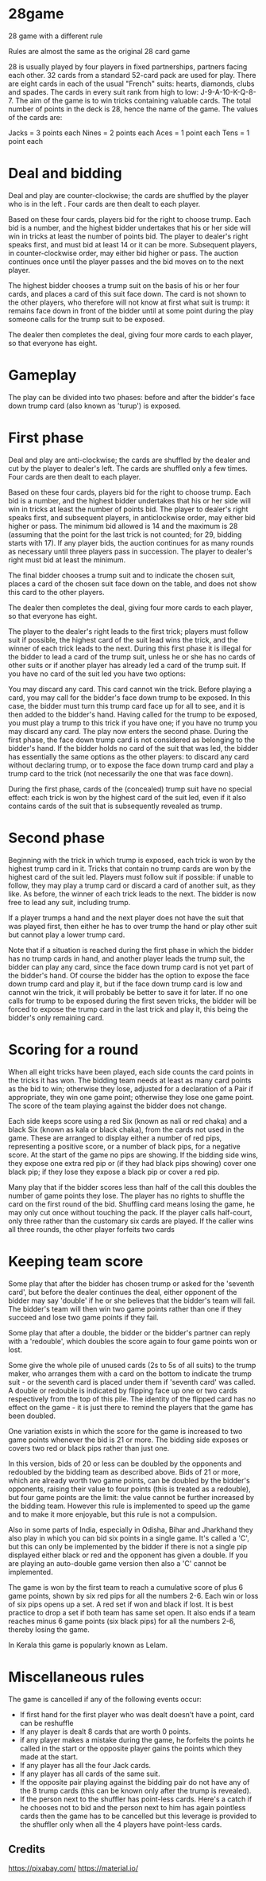 # 28game
28 game with a different rule

Rules are almost the same as the original 28 card game 

28 is usually played by four players in fixed partnerships, partners facing each other. 32 cards from a standard 52-card pack are used for play. There are eight cards in each of the usual "French" suits: hearts, diamonds, clubs and spades. The cards in every suit rank from high to low: J-9-A-10-K-Q-8-7. The aim of the game is to win tricks containing valuable cards.
The total number of points in the deck is 28, hence the name of the game. The values of the cards are:

Jacks = 3 points each
Nines = 2 points each
Aces = 1 point each
Tens = 1 point each

# Deal and bidding
Deal and play are counter-clockwise; the cards are shuffled by the player who is in the left . Four cards are then dealt to each player.

Based on these four cards, players bid for the right to choose trump. Each bid is a number, and the highest bidder undertakes that his or her side will win in tricks at least the number of points bid. The player to dealer's right speaks first, and must bid at least 14 or it can be more. Subsequent players, in counter-clockwise order, may either bid higher or pass. The auction continues once until the player passes and the bid moves on to the next player.

The highest bidder chooses a trump suit on the basis of his or her four cards, and places a card of this suit face down. The card is not shown to the other players, who therefore will not know at first what suit is trump: it remains face down in front of the bidder until at some point during the play someone calls for the trump suit to be exposed.

The dealer then completes the deal, giving four more cards to each player, so that everyone has eight.

# Gameplay
The play can be divided into two phases: before and after the bidder's face down trump card (also known as 'turup') is exposed.

# First phase
Deal and play are anti-clockwise; the cards are shuffled by the dealer and cut by the player to dealer's left. The cards are shuffled only a few times. Four cards are then dealt to each player.

Based on these four cards, players bid for the right to choose trump. Each bid is a number, and the highest bidder undertakes that his or her side will win in tricks at least the number of points bid. The player to dealer's right speaks first, and subsequent players, in anticlockwise order, may either bid higher or pass. The minimum bid allowed is 14 and the maximum is 28 (assuming that the point for the last trick is not counted; for 29, bidding starts with 17). If any player bids, the auction continues for as many rounds as necessary until three players pass in succession. The player to dealer's right must bid at least the minimum.

The final bidder chooses a trump suit and to indicate the chosen suit, places a card of the chosen suit face down on the table, and does not show this card to the other players.

The dealer then completes the deal, giving four more cards to each player, so that everyone has eight.

The player to the dealer's right leads to the first trick; players must follow suit if possible, the highest card of the suit lead wins the trick, and the winner of each trick leads to the next. During this first phase it is illegal for the bidder to lead a card of the trump suit, unless he or she has no cards of other suits or if another player has already led a card of the trump suit. If you have no card of the suit led you have two options:

You may discard any card. This card cannot win the trick. Before playing a card, you may call for the bidder's face down trump to be exposed. In this case, the bidder must turn this trump card face up for all to see, and it is then added to the bidder's hand. Having called for the trump to be exposed, you must play a trump to this trick if you have one; if you have no trump you may discard any card. The play now enters the second phase. During the first phase, the face down trump card is not considered as belonging to the bidder's hand. If the bidder holds no card of the suit that was led, the bidder has essentially the same options as the other players: to discard any card without declaring trump, or to expose the face down trump card and play a trump card to the trick (not necessarily the one that was face down).

During the first phase, cards of the (concealed) trump suit have no special effect: each trick is won by the highest card of the suit led, even if it also contains cards of the suit that is subsequently revealed as trump.

# Second phase
Beginning with the trick in which trump is exposed, each trick is won by the highest trump card in it. Tricks that contain no trump cards are won by the highest card of the suit led. Players must follow suit if possible: if unable to follow, they may play a trump card or discard a card of another suit, as they like. As before, the winner of each trick leads to the next. The bidder is now free to lead any suit, including trump.

If a player trumps a hand and the next player does not have the suit that was played first, then either he has to over trump the hand or play other suit but cannot play a lower trump card.

Note that if a situation is reached during the first phase in which the bidder has no trump cards in hand, and another player leads the trump suit, the bidder can play any card, since the face down trump card is not yet part of the bidder's hand. Of course the bidder has the option to expose the face down trump card and play it, but if the face down trump card is low and cannot win the trick, it will probably be better to save it for later. If no one calls for trump to be exposed during the first seven tricks, the bidder will be forced to expose the trump card in the last trick and play it, this being the bidder's only remaining card.

# Scoring for a round
When all eight tricks have been played, each side counts the card points in the tricks it has won. The bidding team needs at least as many card points as the bid to win; otherwise they lose, adjusted for a declaration of a Pair if appropriate, they win one game point; otherwise they lose one game point. The score of the team playing against the bidder does not change.

Each side keeps score using a red Six (known as nali or red chaka) and a black Six (known as kala or black chaka), from the cards not used in the game. These are arranged to display either a number of red pips, representing a positive score, or a number of black pips, for a negative score. At the start of the game no pips are showing. If the bidding side wins, they expose one extra red pip or (if they had black pips showing) cover one black pip; if they lose they expose a black pip or cover a red pip.

Many play that if the bidder scores less than half of the call this doubles the number of game points they lose. The player has no rights to shuffle the card on the first round of the bid. Shuffling card means losing the game, he may only cut once without touching the pack. If the player calls half-court, only three rather than the customary six cards are played. If the caller wins all three rounds, the other player forfeits two cards

# Keeping team score
Some play that after the bidder has chosen trump or asked for the 'seventh card', but before the dealer continues the deal, either opponent of the bidder may say 'double' if he or she believes that the bidder's team will fail. The bidder's team will then win two game points rather than one if they succeed and lose two game points if they fail.

Some play that after a double, the bidder or the bidder's partner can reply with a 'redouble', which doubles the score again to four game points won or lost.

Some give the whole pile of unused cards (2s to 5s of all suits) to the trump maker, who arranges them with a card on the bottom to indicate the trump suit - or the seventh card is placed under them if 'seventh card' was called. A double or redouble is indicated by flipping face up one or two cards respectively from the top of this pile. The identity of the flipped card has no effect on the game - it is just there to remind the players that the game has been doubled.

One variation exists in which the score for the game is increased to two game points whenever the bid is 21 or more. The bidding side exposes or covers two red or black pips rather than just one.

In this version, bids of 20 or less can be doubled by the opponents and redoubled by the bidding team as described above. Bids of 21 or more, which are already worth two game points, can be doubled by the bidder's opponents, raising their value to four points (this is treated as a redouble), but four game points are the limit: the value cannot be further increased by the bidding team. However this rule is implemented to speed up the game and to make it more enjoyable, but this rule is not a compulsion.

Also in some parts of India, especially in Odisha, Bihar and Jharkhand they also play in which you can bid six points in a single game. It's called a 'C', but this can only be implemented by the bidder if there is not a single pip displayed either black or red and the opponent has given a double. If you are playing an auto-double game version then also a 'C' cannot be implemented.

The game is won by the first team to reach a cumulative score of plus 6 game points, shown by six red pips for all the numbers 2-6. Each win or loss of six pips opens up a set. A red set if won and black if lost. It is best practice to drop a set if both team has same set open. It also ends if a team reaches minus 6 game points (six black pips) for all the numbers 2-6, thereby losing the game.

In Kerala this game is popularly known as Lelam.

# Miscellaneous rules
The game is cancelled if any of the following events occur:

* If first hand for the first player who was dealt doesn’t have a point, card can be reshuffle
* If any player is dealt 8 cards that are worth 0 points.
* if any player makes a mistake during the game, he forfeits the points he called in the start or the opposite player gains the points which they made at the start.
* If any player has all the four Jack cards.
* If any player has all cards of the same suit.
* If the opposite pair playing against the bidding pair do not have any of the 8 trump cards (this can be known only after the trump is revealed).
* If the person next to the shuffler has point-less cards. Here's a catch if he chooses not to bid and the person next to him has again pointless cards then the game has to be cancelled but this leverage is provided to the shuffler only when all the 4 players have point-less cards.

## Credits
https://pixabay.com/
https://material.io/
